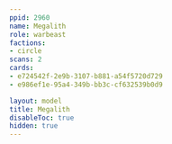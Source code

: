 ```yaml
---
ppid: 2960
name: Megalith
role: warbeast
factions:
- circle
scans: 2
cards:
- e724542f-2e9b-3107-b881-a54f5720d729
- e986ef1e-95a4-349b-bb3c-cf632539b0d9

layout: model
title: Megalith
disableToc: true
hidden: true
---
```

